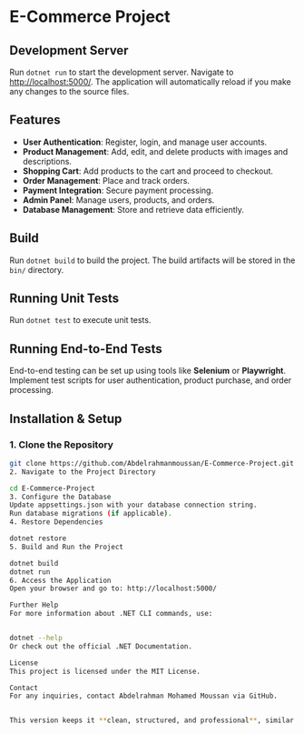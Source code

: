 # E-Commerce Project

## Development Server

Run `dotnet run` to start the development server. Navigate to [http://localhost:5000/](http://localhost:5000/). The application will automatically reload if you make any changes to the source files.

## Features

- **User Authentication**: Register, login, and manage user accounts.
- **Product Management**: Add, edit, and delete products with images and descriptions.
- **Shopping Cart**: Add products to the cart and proceed to checkout.
- **Order Management**: Place and track orders.
- **Payment Integration**: Secure payment processing.
- **Admin Panel**: Manage users, products, and orders.
- **Database Management**: Store and retrieve data efficiently.

## Build

Run `dotnet build` to build the project. The build artifacts will be stored in the `bin/` directory.

## Running Unit Tests

Run `dotnet test` to execute unit tests.

## Running End-to-End Tests

End-to-end testing can be set up using tools like **Selenium** or **Playwright**. Implement test scripts for user authentication, product purchase, and order processing.

## Installation & Setup

### 1. Clone the Repository

```sh
git clone https://github.com/Abdelrahmanmoussan/E-Commerce-Project.git
2. Navigate to the Project Directory

cd E-Commerce-Project
3. Configure the Database
Update appsettings.json with your database connection string.
Run database migrations (if applicable).
4. Restore Dependencies

dotnet restore
5. Build and Run the Project

dotnet build
dotnet run
6. Access the Application
Open your browser and go to: http://localhost:5000/

Further Help
For more information about .NET CLI commands, use:


dotnet --help
Or check out the official .NET Documentation.

License
This project is licensed under the MIT License.

Contact
For any inquiries, contact Abdelrahman Mohamed Moussan via GitHub.


This version keeps it **clean, structured, and professional**, similar to the **Angular-E-Commerce** README format. Let me know if you want any modifications!
```
